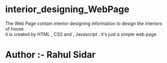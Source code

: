 # interior_designing_WebPage

The Web Page contain interior designing information to design the interiors of house .
<br>
it is created by HTML , CSS and , Javascript .
it's just a simple web page 
# Author :- Rahul Sidar
